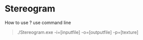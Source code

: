 # Stereogram

How to use ?
use command line
>./Stereogram.exe -i=[inputfile] -o=[outputfile] -p=[texture]
